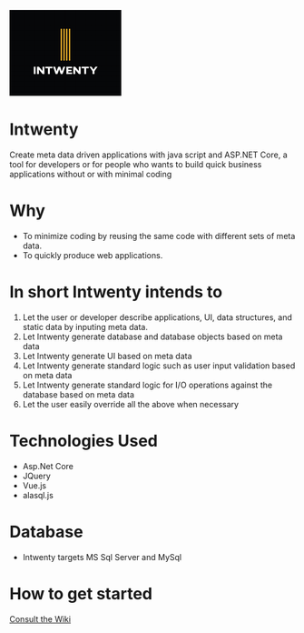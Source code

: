 ![alt text](https://github.com/Domitor/Intwenty/blob/master/Intwenty/wwwroot/images/intwenty_loggo_small.png)


# Intwenty
Create meta data driven applications with java script and ASP.NET Core, a tool for developers or for people who wants to build quick business applications without or with minimal coding

# Why
- To minimize coding by reusing the same code with different sets of meta data.
- To quickly produce web applications.

# In short Intwenty intends to
1. Let the user or developer describe applications, UI, data structures, and static data by inputing meta data.
2. Let Intwenty generate database and database objects based on meta data
3. Let Intwenty generate UI based on meta data
4. Let Intwenty generate standard logic such as user input validation based on meta data
5. Let Intwenty generate standard logic for I/O operations against the database based on meta data
6. Let the user easily override all the above when necessary

# Technologies Used
- Asp.Net Core
- JQuery
- Vue.js
- alasql.js

# Database
- Intwenty targets MS Sql Server and MySql

# How to get started
<a href="https://github.com/Domitor/Intwenty/wiki">Consult the Wiki</a>








